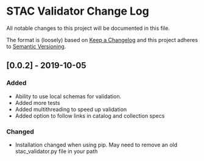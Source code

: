 # STAC Validator Change Log

All notable changes to this project will be documented in this file.

The format is (loosely) based on [Keep a Changelog](http://keepachangelog.com/) and this project adheres to [Semantic Versioning](http://semver.org/).

 ## [0.0.2] - 2019-10-05
### Added
- Ability to use local schemas for validation. 
- Added more tests
- Added multithreading to speed up validation
- Added option to follow links in catalog and collection specs

 ### Changed
- Installation changed when using pip. May need to remove an old stac_validator.py file in your path

